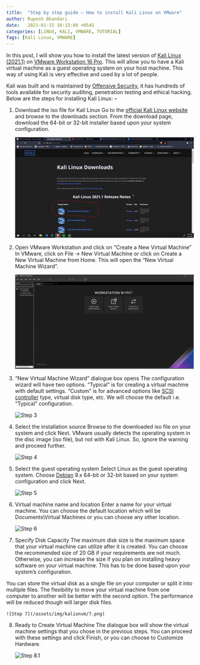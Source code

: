 ```yaml
---
title:  "Step by step guide – How to install Kali Linux on VMware"
author: Rupesh Bhandari
date:   2021-01-15 16:15:00 +0545
categories: [LINUX, KALI, VMWARE, TUTORIAL] 
Tags: [Kali Linux, VMWARE] 
---
```


In this post, I will show you how to install the latest version of [Kali Linux (2021.1)](https://www.kali.org/blog/kali-linux-2021-1-release/) on [VMware Workstation 16 Pro](https://en.wikipedia.org/wiki/VMware_Workstation). This will allow you to have a Kali virtual machine as a guest operating system on your host machine. This way of using Kali is very effective and used by a lot of people. 

Kali was built and is maintained by [Offensive Security](https://www.offensive-security.com/), it has hundreds of tools available for security auditing, penetration testing and ethical hacking. Below are the steps for installing Kali Linux: –

1. Download the iso file for Kali Linux
Go to the [official Kali Linux website](https://www.kali.org/downloads/) and browse to the downloads section. From the download page, download the 64-bit or 32-bit installer based upon your system configuration.

    ![Step 1](/assets/img/kalionvm/1.jpg)

2. Open VMware Workstation and click on “Create a New Virtual Machine”
In VMware, click on File -> New Virtual Machine or click on Create a New Virtual Machine from Home. This will open the “New Virtual Machine Wizard”.

    ![Step 2](/assets/img/kalionvm/2.png)

3. “New Virtual Machine Wizard” dialogue box opens
The configuration wizard will have two options. “Typical” is for creating a virtual machine with default settings. “Custom” is for advanced options like [SCSI controller](https://en.wikipedia.org/wiki/SCSI) type, virtual disk type, etc. We will choose the default i.e. “Typical” configuration.

    ![Step 3](/assets/img/kalionvm/3.png)

4. Select the installation source
Browse to the downloaded iso file on your system and click Next. VMware usually detects the operating system in the disc image (iso file), but not with Kali Linux. So, ignore the warning and proceed further.

    ![Step 4](/assets/img/kalionvm/4.png)

5. Select the guest operating system
Select Linux as the guest operating system. Choose [Debian](https://www.debian.org/) 9.x 64-bit or 32-bit based on your system configuration and click Next. 

    ![Step 5](/assets/img/kalionvm/5.png)

6. Virtual machine name and location
Enter a name for your virtual machine. You can choose the default location which will be Documents\Virtual Machines or you can choose any other location. 

    ![Step 6](/assets/img/kalionvm/6.png)

7. Specify Disk Capacity
The maximum disk size is the maximum space that your virtual machine can utilize after it is created. You can choose the recommended size of 20 GB if your requirements are not much. Otherwise, you can increase the size if you plan on installing heavy software on your virtual machine. This has to be done based upon your system’s configuration. 

You can store the virtual disk as a single file on your computer or split it into multiple files. The flexibility to move your virtual machine from one computer to another will be better with the second option. The performance will be reduced though will larger disk files. 

    ![Step 7](/assets/img/kalionvm/7.png)

8. Ready to Create Virtual Machine
The dialogue box will show the virtual machine settings that you chose in the previous steps. You can proceed with these settings and click Finish, or you can choose to Customize Hardware. 

    ![Step 8.1](/assets/img/kalionvm/8.1.png)